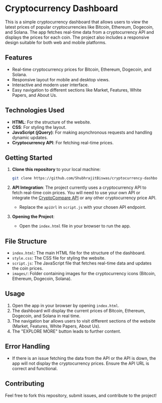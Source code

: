 # Cryptocurrency Dashboard

This is a simple cryptocurrency dashboard that allows users to view the latest prices of popular cryptocurrencies like Bitcoin, Ethereum, Dogecoin, and Solana. The app fetches real-time data from a cryptocurrency API and displays the prices for each coin. The project also includes a responsive design suitable for both web and mobile platforms.

## Features

- Real-time cryptocurrency prices for Bitcoin, Ethereum, Dogecoin, and Solana.
- Responsive layout for mobile and desktop views.
- Interactive and modern user interface.
- Easy navigation to different sections like Market, Features, White Papers, and About Us.

## Technologies Used

- **HTML**: For the structure of the website.
- **CSS**: For styling the layout.
- **JavaScript (jQuery)**: For making asynchronous requests and handling dynamic updates.
- **Cryptocurrency API**: For fetching real-time prices.

## Getting Started

1. **Clone this repository** to your local machine:
    ```bash
    git clone https://github.com/ShubhrajitBiswas/cryptocurrency-dashboard.git
    ```

2. **API Integration**: The project currently uses a cryptocurrency API to fetch real-time coin prices. You will need to use your own API or integrate the [CryptoCompare API](https://min-api.cryptocompare.com) or any other cryptocurrency price API.

    - Replace the `apiUrl` in `script.js` with your chosen API endpoint.

3. **Opening the Project**:
    - Open the `index.html` file in your browser to run the app.

## File Structure

- `index.html`: The main HTML file for the structure of the dashboard.
- `style.css`: The CSS file for styling the website.
- `script.js`: The JavaScript file that fetches real-time data and updates the coin prices.
- `images/`: Folder containing images for the cryptocurrency icons (Bitcoin, Ethereum, Dogecoin, Solana).

## Usage

1. Open the app in your browser by opening `index.html`.
2. The dashboard will display the current prices of Bitcoin, Ethereum, Dogecoin, and Solana in real time.
3. The navigation bar allows users to visit different sections of the website (Market, Features, White Papers, About Us).
4. The "EXPLORE MORE" button leads to further content.

## Error Handling

- If there is an issue fetching the data from the API or the API is down, the app will not display the cryptocurrency prices. Ensure the API URL is correct and functional.

## Contributing

Feel free to fork this repository, submit issues, and contribute to the project!

